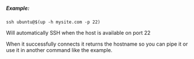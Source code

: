 ##### Example:

```ssh ubuntu@$(up -h mysite.com -p 22)```

Will automatically SSH when the host is available on port 22

When it successfully connects it returns the hostname so you can pipe it or use it in another command like the example.
